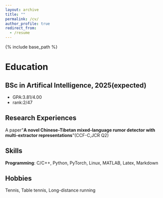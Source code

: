 ```yaml
---
layout: archive
title: ""
permalink: /cv/
author_profile: true
redirect_from:
  - /resume
---
```


{% include base_path %}

# Education

## BSc in Artifical Intelligence, 2025(expected)
* GPA:3.81/4.00
* rank:2/47

## Research Experiences

A paper"**A novel Chinese-Tibetan mixed-language rumor detector with multi-extractor representations**"(CCF-C,JCR Q2)

## Skills
**Programming**: C/C++, Python, PyTorch, Linux, MATLAB, Latex, Markdown

## Hobbies
Tennis, Table tennis, Long-distance running
